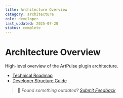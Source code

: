 ```yaml
---
title: Architecture Overview
category: architecture
role: developer
last_updated: 2025-07-20
status: complete
---
```


# Architecture Overview

High-level overview of the ArtPulse plugin architecture.

- [Technical Roadmap](Technical_Roadmap.md)
- [Developer Structure Guide](dev-structure.md)

> 💬 *Found something outdated? [Submit Feedback](../feedback.md)*

